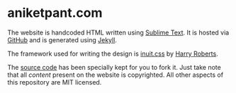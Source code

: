 aniketpant.com
==============

The website is handcoded HTML written using [Sublime Text](http://www.sublimetext.com). It is hosted via [GitHub](https://github.com) and is generated using [Jekyll](https://github.com/mojombo/jekyll).

The framework used for writing the design is [inuit.css](https://github.com/csswizardry/inuit.css) by [Harry Roberts](http://csswizardry.com).

The [source code](https://github.com/aniketpant/aniketpant.github.com) has been specially kept for you to fork it. Just take note that all _content_ present on the website is copyrighted. All other aspects of this repository are MIT licensed.